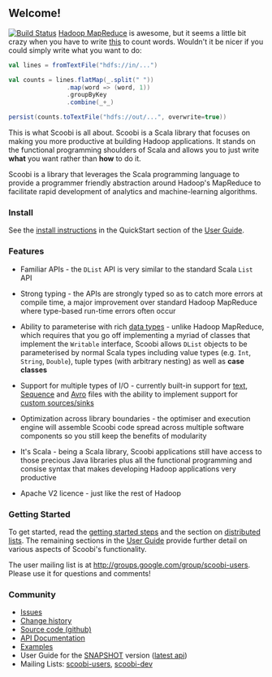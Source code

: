 ## Welcome!
[![Build Status](https://travis-ci.org/NICTA/scoobi.png?branch=master)](https://travis-ci.org/NICTA/scoobi)
[Hadoop MapReduce](http://hadoop.apache.org/) is awesome, but it seems a little bit crazy when you have to write [this](http://wiki.apache.org/hadoop/WordCount) to count words. Wouldn't it be nicer if you could simply write what you want to do:

```scala
val lines = fromTextFile("hdfs://in/...")

val counts = lines.flatMap(_.split(" "))
                .map(word => (word, 1))
                .groupByKey
                .combine(_+_)

persist(counts.toTextFile("hdfs://out/...", overwrite=true))
```

This is what Scoobi is all about. Scoobi is a Scala library that focuses on making you more productive at building Hadoop applications. It stands on the functional programming shoulders of Scala and allows you to just write **what** you want rather than **how** to do it.

Scoobi is a library that leverages the Scala programming language to provide a programmer friendly abstraction around Hadoop's MapReduce to facilitate rapid development of analytics and machine-learning algorithms.

### Install

See the [install instructions](http://nicta.github.io/scoobi/guide/com.nicta.scoobi.guide.QuickStart.html#Installing+Scoobi) in the QuickStart section of the [User Guide](http://nicta.github.io/scoobi/guide/com.nicta.scoobi.guide.UserGuide.html).

### Features

 * Familiar APIs - the `DList` API is very similar to the standard Scala `List` API

 * Strong typing - the APIs are strongly typed so as to catch more errors at compile time, a
 major improvement over standard Hadoop MapReduce where type-based run-time errors often occur

 * Ability to parameterise with rich [data types](http://nicta.github.io/scoobi/guide/com.nicta.scoobi.guide.DataTypes.html) - unlike Hadoop MapReduce, which requires that you go off implementing a myriad of classes that implement the `Writable` interface, Scoobi allows `DList` objects to be parameterised by normal Scala types including value types (e.g. `Int`, `String`, `Double`), tuple types (with arbitrary nesting) as well as **case classes**

 * Support for multiple types of I/O - currently built-in support for [text](http://nicta.github.io/scoobi/guide/com.nicta.scoobi.guide.InputandOutput.html#Text+files), [Sequence](http://nicta.github.io/scoobi/guide/com.nicta.scoobi.guide.InputandOutput.html#Sequence+files) and [Avro](http://nicta.github.io/scoobi/guide/com.nicta.scoobi.guide.InputandOutput.html#Avro+files) files with the ability to implement support for [custom sources/sinks](http://nicta.github.io/scoobi/guide/com.nicta.scoobi.guide.InputandOutput.html#Custom+sources+and+sinks)

 * Optimization across library boundaries - the optimiser and execution engine will assemble Scoobi code spread across multiple software components so you still keep the benefits of modularity

 * It's Scala - being a Scala library, Scoobi applications still have access to those precious Java libraries plus all the functional programming and consise syntax that makes developing Hadoop applications very productive

 * Apache V2 licence - just like the rest of Hadoop

### Getting Started

To get started, read the [getting started steps](http://nicta.github.io/scoobi/guide/com.nicta.scoobi.guide.QuickStart.html) and the section on [distributed lists](http://nicta.github.io/scoobi/guide/com.nicta.scoobi.guide.DistributedLists.html). The remaining sections in the [User Guide](http://nicta.github.io/scoobi/guide/com.nicta.scoobi.guide.UserGuide.html) provide further detail on various aspects of Scoobi's functionality.

The user mailing list is at <http://groups.google.com/group/scoobi-users>. Please use it for questions and comments!

### Community

 * [Issues](https://github.com/NICTA/scoobi/issues)
 * [Change history](http://notes.implicit.ly/tagged/scoobi)
 * [Source code (github)](https://github.com/NICTA/scoobi)
 * [API Documentation](http://nicta.github.io/scoobi/api/SCOOBI-0.6.0-RC2-cdh4/index.html)
 * [Examples](https://github.com/NICTA/scoobi/tree/SCOOBI-0.6.0-RC2-cdh4/examples)
 * User Guide for the [SNAPSHOT](http://nicta.github.io/scoobi/guide-SNAPSHOT/guide/User%20Guide.html) version ([latest api](http://nicta.github.io/scoobi/api/master/index.html))
 * Mailing Lists: [scoobi-users](http://groups.google.com/group/scoobi-users), [scoobi-dev](http://groups.google.com/group/scoobi-dev)
  
                       
                       
                     
                   
                 